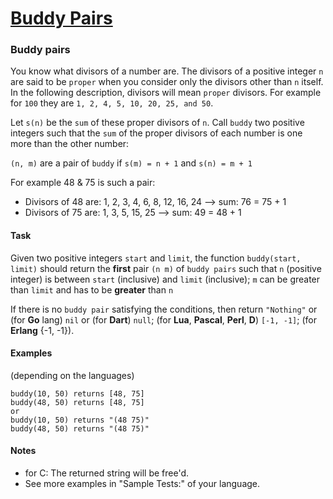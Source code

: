 # [Buddy Pairs](https://www.codewars.com/kata/59ccf051dcc4050f7800008f)

### Buddy pairs

You know what divisors of a number are. The divisors of a positive integer `n` are said to be `proper` when you consider only the divisors other than `n` itself. In the following description, divisors will mean `proper` divisors.  For example for  `100` they are `1, 2, 4, 5, 10, 20, 25, and 50`.

Let `s(n)` be the `sum` of these proper divisors of `n`.  Call `buddy` two positive integers such that the `sum` of the proper divisors of each number is one more than the other number:

`(n, m)` are a pair of `buddy` if `s(m) = n + 1` and `s(n) = m + 1`


For example 48 & 75 is such a pair:
* Divisors of 48 are: 1, 2, 3, 4, 6, 8, 12, 16, 24 --> sum: 76 = 75 + 1
* Divisors of 75 are: 1, 3, 5, 15, 25 --> sum: 49 = 48 + 1


#### Task

Given two positive integers `start` and `limit`, the function `buddy(start, limit)` should return the **first** pair `(n m)` of `buddy pairs`  such that `n` (positive integer) is between `start` (inclusive) and `limit` (inclusive);  `m` can be greater than `limit` and has to be **greater** than `n`

If there is no `buddy pair` satisfying the conditions, then return `"Nothing"` or (for **Go** lang) `nil` or (for **Dart**) `null`; (for **Lua**, **Pascal**, **Perl**, **D**) `[-1, -1]`; (for **Erlang** {-1, -1}).
#### Examples 

(depending on the languages)
```
buddy(10, 50) returns [48, 75] 
buddy(48, 50) returns [48, 75]
or
buddy(10, 50) returns "(48 75)"
buddy(48, 50) returns "(48 75)"
```

#### Notes

- for C: The returned string will be free'd.
- See more examples in "Sample Tests:" of your language.
